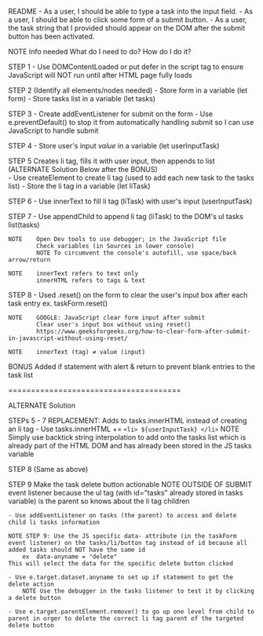

README
    - As a user, I should be able to type a task into the input field.
    - As a user, I should be able to click some form of a submit button.
    - As a user, the task string that I provided should appear on the DOM after the submit button has been activated.


NOTE    Info needed
        What do I need to do?
        How do I do it?

STEP 1
    - Use DOMContentLoaded or put defer in the script tag to ensure JavaScript will NOT run until after HTML page fully loads

STEP 2 
    (Identify all elements/nodes needed)
    - Store form in a variable (let form)
    - Store tasks list in a variable (let tasks)

STEP 3
    - Create addEventListener for submit on the form
    - Use e.preventDefault() to stop it from automatically handling submit so I can use JavaScript to handle submit

STEP 4
    - Store user's input *value* in a variable (let userInputTask)

STEP 5  Creates li tag, fills it with user input, then appends to list 
        (ALTERNATE Solution Below after the BONUS)    
    - Use createElement to create li tag (used to add each new task to the tasks list)
    - Store the li tag in a variable (let liTask)

STEP 6
    - Use innerText to fill li tag (liTask) with user's input (userInputTask)

STEP 7
    - Use appendChild to append li tag (liTask) to the DOM's ul tasks list(tasks)

    NOTE    Open Dev tools to use debugger; in the JavaScript file
            Check variables (in Sources in lower console)
            NOTE To circumvent the console's autofill, use space/back arrow/return

    NOTE    innerText refers to text only
            innerHTML refers to tags & text

STEP 8
    - Used .reset() on the form to clear the user's input box after each task entry
    ex. taskForm.reset()

    NOTE    GOOGLE: JavaScript clear form input after submit
            Clear user's input box without using reset()
            https://www.geeksforgeeks.org/how-to-clear-form-after-submit-in-javascript-without-using-reset/

    NOTE    innerText (tag) ≠ value (input)

BONUS
    Added if statement with alert & return to prevent blank entries to the task list
  
  ======================================

ALTERNATE Solution

STEPs 5 - 7 REPLACEMENT: Adds to tasks.innerHTML instead of creating an li tag
    - Use     tasks.innerHTML += `<li> ${userInputTask} </li>`
    NOTE Simply use backtick string interpolation to add onto the tasks list which is already part of the HTML DOM and has already been stored in the JS tasks variable

STEP 8 (Same as above)

STEP 9 Make the task delete button actionable
    NOTE OUTSIDE OF SUBMIT event listener because the ul tag (with id="tasks" already stored in tasks variable) is the parent so knows about the li tag children

    - Use addEventListener on tasks (the parent) to access and delete child li tasks information

    NOTE STEP 9: Use the JS specific data- attribute (in the taskForm event listener) on the tasks/li/button tag instead of id because all added tasks should NOT have the same id
        ex  data-anyname = "delete"
    This will select the data for the specific delete button clicked

    - Use e.target.dataset.anyname to set up if statement to get the delete action
        NOTE Use the debugger in the tasks listener to test it by clicking a delete button

    - Use e.target.parentElement.remove() to go up one level from child to parent in orger to delete the correct li tag parent of the targeted delete button





    
